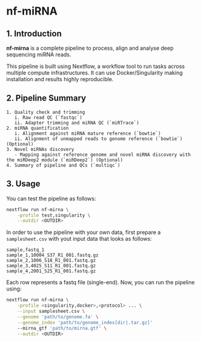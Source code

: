 # nf-miRNA

## 1. Introduction

**nf-mirna** is a complete pipeline to process, align and analyse deep sequencing miRNA reads.

This pipeline is built using Nextflow, a workflow tool to run tasks across multiple compute infrastructures. It can use Docker/Singularity making installation and results highly reproducible.

## 2. Pipeline Summary

    1. Quality check and trimming
       i. Raw read QC (`fastqc`)
       ii. Adapter trimming and miRNA QC (`miRTrace`)
    2. miRNA quantification
       i. Alignment against miRNA mature reference (`bowtie`)
       ii. Alignment of unmapped reads to genome reference (`bowtie`) (Optional)
    3. Novel miRNAs discovery
       - Mapping against reference genome and novel miRNA discovery with the miRDeep2 module (`miRDeep2`) (Optional)
    4. Summary of pipeline and QCs (`multiqc`)

## 3. Usage

You can test the pipeline as follows:

```bash
nextflow run nf-mirna \
    -profile test,singularity \
    --outdir <OUTDIR>
```

In order to use the pipeline with your own data, first prepare a `samplesheet.csv` with yout input data that looks as follows:

```
sample,fastq_1
sample_1,10004_S37_R1_001.fastq.gz
sample_2,1006_S18_R1_001.fastq.gz
sample_3,4025_S11_R1_001.fastq.gz
sample_4,2001_S25_R1_001.fastq.gz
```

Each row represents a fastq file (single-end). Now, you can run the pipeline using:

```bash
nextflow run nf-mirna \
    -profile <singularity,docker>,<protocol> ... \
    --input samplesheet.csv \
    --genome 'path/to/genome.fa' \
    --genome_index 'path/to/genome_index[dir|.tar.gz]'
    --mirna_gtf 'path/to/mirna.gtf' \
    --outdir <OUTDIR>
```
